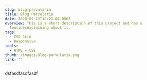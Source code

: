 ```yaml
---
slug: blog-parvularia
title: Blog Parvularia
date: 2020-09-13T18:21:04.056Z
overview: This is a short description of this project and has a
  fewlinesexplaining about it.
tags:
  - CSS Grid
  - Responsive
tools:
  - HTML + CSS
thumb: /images/Blog-parvularia.png
link: ""
---
```

dsfasdfasdfasdf